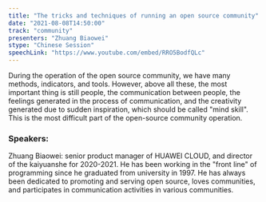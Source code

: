 ```yaml
---
title: "The tricks and techniques of running an open source community"
date: "2021-08-08T14:50:00" 
track: "community"
presenters: "Zhuang Biaowei"
stype: "Chinese Session"
speechLink: "https://www.youtube.com/embed/RRO5BodfQLc"
---
```

During the operation of the open source community, we have many methods, indicators, and tools. However, above all these, the most important thing is still people, the communication between people, the feelings generated in the process of communication, and the creativity generated due to sudden inspiration, which should be called "mind skill". This is the most difficult part of the open-source community operation.
 ### Speakers: 
 Zhuang Biaowei: senior product manager of HUAWEI CLOUD, and director of the kaiyuanshe for 2020-2021. He has been working in the "front line" of programming since he graduated from university in 1997. He has always been dedicated to promoting and serving open source, loves communities, and participates in communication activities in various communities.